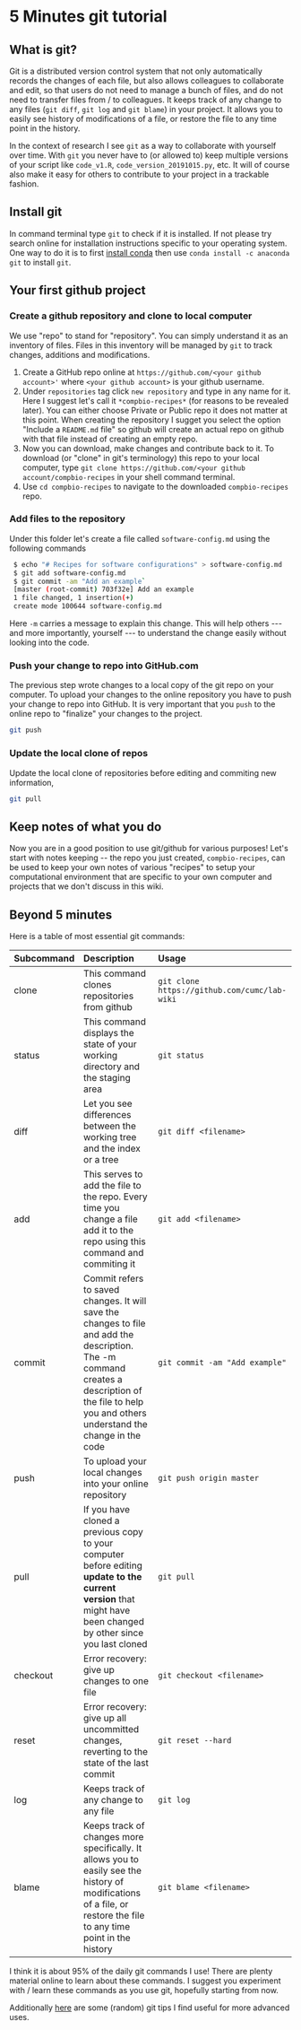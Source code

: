 # 5 Minutes git tutorial

## What is git? 

Git is a distributed version control system that not only automatically records the changes of each file, but also allows colleagues to collaborate and edit, so that users do not need to manage a bunch of files, and do not need to transfer files from / to colleagues. It keeps track of any change to any files (`git diff`, `git log` and `git blame`) in your project. It allows you to easily see history of modifications of a file, or restore the file to any time point in the history.

In the context of research I see `git` as a way to collaborate with yourself over time. With `git` you never have to (or allowed to) keep multiple versions of your script like `code_v1.R`, `code_version_20191015.py`, etc. It will of course also make it easy for others to contribute to your project in a trackable fashion.


## Install git

In command terminal type `git` to check if it is installed. If not please try search online for installation instructions 
specific to your operating system. One way to do it is to first [install conda](https://docs.conda.io/en/latest/miniconda.html) then use `conda install -c anaconda git` to install `git`.

## Your first github project 

### Create a github repository and clone to local computer

We use "repo" to stand for "repository". You can simply understand it as an inventory of files. Files in this inventory will be managed by `git` to track changes, additions and modifications. 

1. Create a GitHub repo online at `https://github.com/<your github account>'` where `<your github account>` is your github username.
2. Under `repositories` tag click `new repository` and type in any name for it. Here I suggest let's call it `*compbio-recipes*` (for reasons to be revealed later). You can either choose Private or Public repo it does not matter at this point. When creating the repository I sugget you select the option "Include a `README.md` file" so github will create an actual repo on github with that file instead of creating an empty repo. 
3. Now you can download, make changes and contribute back to it. To download (or "clone" in git's terminology) this repo to your local computer, type `git clone https://github.com/<your github account/compbio-recipes` in your shell command terminal.
4. Use `cd compbio-recipes` to navigate to the downloaded `compbio-recipes` repo.

### Add files to the repository

Under this folder let's create a file called `software-config.md` using the following commands

```bash
 $ echo "# Recipes for software configurations" > software-config.md
 $ git add software-config.md
 $ git commit -am "Add an example`
 [master (root-commit) 703f32e] Add an example
 1 file changed, 1 insertion(+)
 create mode 100644 software-config.md 
 ```

Here `-m` carries a message to explain this change. This will help others --- and more importantly, yourself --- to understand the change easily without looking into the code.

### Push your change to repo into GitHub.com

The previous step wrote changes to a local copy of the git repo on your computer. To upload your changes to the online repository you have to push your change to repo into GitHub. It is very important that you `push` to the online repo to "finalize" your changes to the project.

```bash
git push
```

### Update the local clone of repos

Update the local clone of repositories before editing and commiting new information,

```bash
git pull
```

## Keep notes of what you do

Now you are in a good position to use git/github for various purposes! Let's start with notes keeping -- the repo you just created, `compbio-recipes`, can be used to keep your own notes of various "recipes" to setup your computational environment that are specific to your own computer and projects that we don't discuss in this wiki.

## Beyond 5 minutes

Here is a table of most essential git commands:

Subcommand | Description | Usage
:--------|:-------------|:-------
clone | This command clones repositories from github | `git clone https://github.com/cumc/lab-wiki` |
status | This command displays the state of your working directory and the staging area| `git status`|
diff | Let you see differences between the working tree and the index or a tree| `git diff <filename>`|
add | This serves to add the file to the repo. Every time you change a file add it to the repo using this command and commiting it | `git add <filename>` |
commit | Commit refers to saved changes. It will save the changes to file and add the description. The -m command creates a description of the file to help you and others understand the change in the code | `git commit -am "Add example"`|
push | To upload your local changes into your online repository | `git push origin master` |
pull | If you have cloned a previous copy to your computer before editing **update to the current version** that might have been changed by other since you last cloned| `git pull`|
checkout | Error recovery: give up changes to one file | `git checkout <filename>` |
reset | Error recovery: give up all uncommitted changes, reverting to the state of the last commit | `git reset --hard` |
log| Keeps track of any change to any file| `git log` |
blame | Keeps track of changes more specifically. It allows you to easily see the history of modifications of a file, or restore the file to any time point in the history | `git blame <filename>` |

I think it is about 95% of the daily git commands I use! There are plenty material online to learn about these commands. I suggest you experiment with / learn these commands as you use git, hopefully starting from now. 

Additionally [here](git-tips) are some (random) git tips I find useful for more advanced uses.
